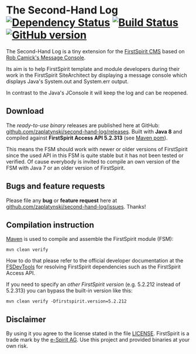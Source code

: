#  The Second-Hand Log  [![Dependency Status](https://www.versioneye.com/user/projects/5757bf0c7757a0004a1de172/badge.svg?style=flat-square)](https://www.versioneye.com/user/projects/5757bf0c7757a0004a1de172) [![Build Status](https://travis-ci.org/zaplatynski/second-hand-log.svg?branch=master)](https://travis-ci.org/zaplatynski/second-hand-log) [![GitHub version](https://badge.fury.io/gh/zaplatynski%2Fsecond-hand-log.svg)](https://github.com/zaplatynski/second-hand-log/releases/latest)

The Second-Hand Log is a tiny extension for the [FirstSpirit CMS](http://www.e-spirit.com/) based on [Rob Camick's Message Console](https://tips4java.wordpress.com/2008/11/08/message-console/).

Its aim is to help FirstSpirit template and module developers during their work in the FirstSpirit SiteArchitect by displaying a message console which displays Java's System.out and System.err output.

In contrast to the Java's JConsole it will keep the log and can be reopened.

## Download

The *ready-to-use binary* releases are published here at GitHub: [github.com/zaplatynski/second-hand-log/releases](https://github.com/zaplatynski/second-hand-log/releases).
Built with **Java 8** and compiled against **FirstSpirit Access API 5.2.313** (see [Maven pom](pom.xml)).

This means the FSM should work with newer or older versions of FirstSpirit since the used API in this FSM is quite stable but it has not been tested or verified. Of cause everybody is invited to compile an own version of the FSM with Java 7 or an older version of FirstSpirit.

## Bugs and feature requests

Please file any **bug** or **feature request** here at [github.com/zaplatynski/second-hand-log/issues](https://github.com/zaplatynski/second-hand-log/issues). Thanks!
 
## Compilation instruction

[Maven](http://maven.apache.org/) is used to compile and assemble the FirstSpirit module (FSM):
```
mvn clean verify
```
How to do that please refer to the official developer documentation at the [FSDevTools](https://github.com/e-Spirit/FSDevTools/) for resolving FirstSpirit dependencies such as the FirstSpirit Access API.

If you need to specify an *other FirstSpirit version* (e.g. 5.2.212 instead of 5.2.313) you can bypass the built-in version like this:
```
mvn clean verify -Dfirstspirit.version=5.2.212
```

##  Disclaimer

By using it you agree to the license stated in the file [LICENSE](LICENSE). FirstSpirit is a trade mark by the [e-Spirit AG](http://www.e-spirit.com/).
Use this project and provided binaries at your own risk.


